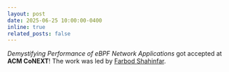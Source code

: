 ```yaml
---
layout: post
date: 2025-06-25 10:00:00-0400
inline: true
related_posts: false
---
```


<i>Demystifying Performance of eBPF Network Applications</i> got accepted at <b>ACM CoNEXT</b>! The work was led by [Farbod Shahinfar](https://fshahinfar1.github.io/#).
